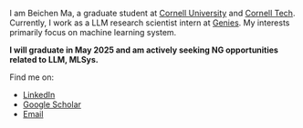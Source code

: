<!--
**Beichen-Ma/Beichen-Ma** is a ✨ _special_ ✨ repository because its `README.md` (this file) appears on your GitHub profile.

Here are some ideas to get you started:

- 🔭 I’m currently working on ...
- 🌱 I’m currently learning ...
- 👯 I’m looking to collaborate on ...
- 🤔 I’m looking for help with ...
- 💬 Ask me about ...
- 📫 How to reach me: ...
- 😄 Pronouns: ...
- ⚡ Fun fact: ...
-->

<!-- [![Anurag's GitHub stats](https://github-readme-stats.vercel.app/api?username=Qiaolin-Yu&count_private=true&show_icons=true&hide=stars)](https://github.com/anuraghazra/github-readme-stats)
 -->
I am Beichen Ma, a graduate student at [Cornell University](https://www.cornell.edu/) and [Cornell Tech](https://tech.cornell.edu/). Currently, I work as a LLM research scientist intern at [Genies](https://genies.com/). My interests primarily focus on machine learning system.

<!-- Currently, I am actively seeking **2024 summer internship** opportunities in both the United States and China. -->
**I will graduate in May 2025 and am actively seeking NG opportunities related to LLM, MLSys.** 

Find me on: 
- [LinkedIn](https://www.linkedin.com/in/beichen-ma/)
- [Google Scholar](https://scholar.google.com/citations?user=am5fNA4AAAAJ&hl=en)
- [Email](mailto:bm685@cornell.edu)

